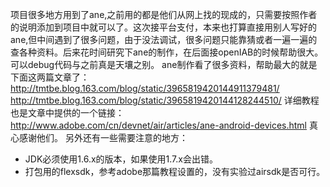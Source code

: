 项目很多地方用到了ane,之前用的都是他们从网上找的现成的，只需要按照作者的说明添加到项目中就可以了。这次接平台支付，本来也打算直接用别人写好的ane,但中间遇到了很多问题，由于没法调试，很多问题只能靠猜或者一遍一遍的查各种资料。后来花时间研究下ane的制作，在后面接openIAB的时候帮助很大。可以debug代码与之前真是天壤之别。
ane制作看了很多资料，帮助最大的就是下面这两篇文章了：
http://tmtbe.blog.163.com/blog/static/3965819420144911379481/
http://tmtbe.blog.163.com/blog/static/3965819420144128244510/
详细教程也是文章中提供的一个链接：
http://www.adobe.com/cn/devnet/air/articles/ane-android-devices.html
真心感谢他们。
另外还有一些需要注意的地方：

* JDK必须使用1.6.x的版本，如果使用1.7.x会出错。
* 打包用的flexsdk，参考adobe那篇教程设置的，没有实验过airsdk是否可行。